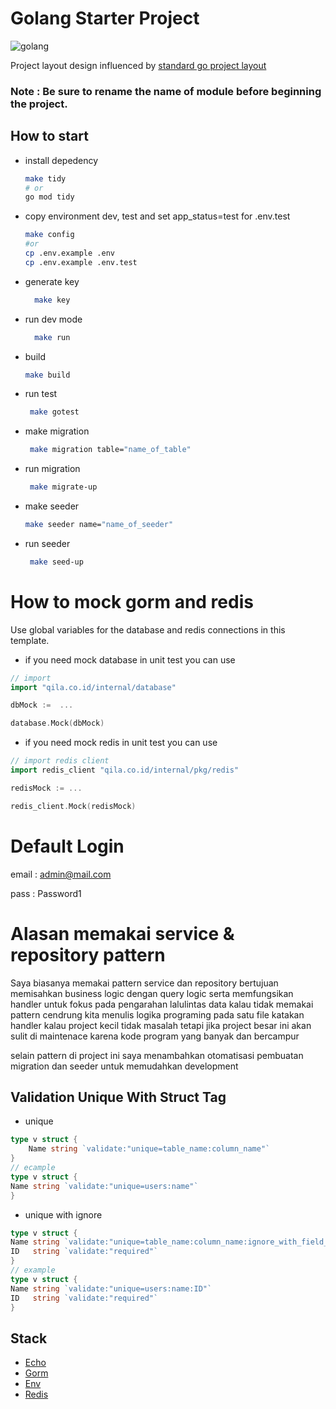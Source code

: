 # Golang Starter Project
![golang](https://upload.wikimedia.org/wikipedia/commons/thumb/0/05/Go_Logo_Blue.svg/1200px-Go_Logo_Blue.svg.png)

Project layout design influenced by [standard go project layout](https://github.com/golang-standards/project-layout)
### Note : Be sure to rename the name of module before beginning the project.
## How to start

- install depedency
  ```bash
  make tidy
  # or
  go mod tidy
  ```
- copy environment dev, test and set app_status=test for .env.test
  ```bash
  make config
  #or
  cp .env.example .env
  cp .env.example .env.test
  ```


- generate key
  ```bash
    make key
  ```

- run dev mode
  ```bash
    make run
  ```
- build
  ```bash
  make build
  ```

- run test
  ```bash
   make gotest
  ```

- make migration
  ```bash
   make migration table="name_of_table"
  ```
  
- run migration
  ```bash
   make migrate-up
  ```

- make seeder
   ```bash
   make seeder name="name_of_seeder"
  ```
- run seeder
  ```bash
   make seed-up
  ```
  
# How to mock gorm and redis
Use global variables for the database and redis connections in this template. 
  - if you need mock database in unit test you can use
 ```go
// import
import "qila.co.id/internal/database"

dbMock :=  ...

database.Mock(dbMock)
```  
- if you need mock redis in unit test you can use
```go
// import redis client
import redis_client "qila.co.id/internal/pkg/redis"

redisMock := ...

redis_client.Mock(redisMock)
```

# Default Login
email : admin@mail.com

pass : Password1

# Alasan memakai service & repository pattern
Saya biasanya memakai pattern service dan repository bertujuan memisahkan business logic dengan query logic serta memfungsikan handler untuk fokus pada pengarahan lalulintas data
kalau tidak memakai pattern cendrung kita menulis logika programing pada satu file katakan handler kalau project kecil tidak masalah tetapi jika project besar ini akan sulit di maintenace karena kode program yang banyak dan bercampur

selain pattern di project ini saya menambahkan otomatisasi pembuatan migration dan seeder untuk memudahkan development


  

## Validation Unique With Struct Tag
- unique
```go
type v struct {
	Name string `validate:"unique=table_name:column_name"`
}
// ecample
type v struct {
Name string `validate:"unique=users:name"`
}
```
- unique with ignore
```go
type v struct {
Name string `validate:"unique=table_name:column_name:ignore_with_field_name"`
ID   string `validate:"required"`
}
// example
type v struct {
Name string `validate:"unique=users:name:ID"`
ID   string `validate:"required"`
}
```
## Stack 
- [Echo](https://echo.labstack.com)
- [Gorm](https://gorm.io)
- [Env](https://github.com/spf13/viper)
- [Redis](https://github.com/redis/go-redis)

